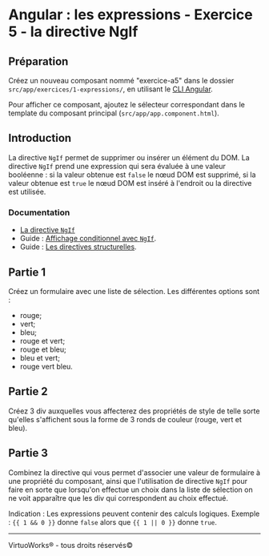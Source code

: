 # Angular : les expressions - Exercice 5 - la directive NgIf


## Préparation
Créez un nouveau composant nommé "exercice-a5" dans le dossier `src/app/exercices/1-expressions/`, en utilisant le [CLI Angular](https://angular.io/cli).

Pour afficher ce composant, ajoutez le sélecteur correspondant dans le template du composant principal (`src/app/app.component.html`).


## Introduction

La directive `NgIf` permet de supprimer ou insérer un élément du DOM. La directive `NgIf` prend une expression qui sera évaluée à une valeur booléenne : si la valeur obtenue est `false` le nœud DOM est supprimé, si la valeur obtenue est `true` le nœud DOM est inséré à l'endroit ou la directive est utilisée.

### Documentation
- [La directive `NgIf`](https://angular.io/api/common/NgIf)
- Guide : [Affichage conditionnel avec `NgIf`](https://angular.io/guide/displaying-data#conditional-display-with-ngif).
- Guide : [Les directives structurelles](https://angular.io/guide/structural-directives#structural-directives).


## Partie 1
Créez un formulaire avec une liste de sélection. Les différentes options sont :
- rouge;
- vert;
- bleu;
- rouge et vert;
- rouge et bleu;
- bleu et vert;
- rouge vert bleu.


## Partie 2
Créez 3 div auxquelles vous affecterez des propriétés de style de telle sorte qu'elles s'affichent sous la forme de 3 ronds de couleur (rouge, vert et bleu).


## Partie 3
Combinez la directive qui vous permet d'associer une valeur de formulaire à une propriété du composant, ainsi que l'utilisation de directive `NgIf` pour faire en sorte que lorsqu'on effectue un choix dans la liste de sélection on ne voit apparaître que les div qui correspondent au choix effectué.

Indication : Les expressions peuvent contenir des calculs logiques. Exemple : `{{ 1 && 0 }}` donne `false` alors que `{{ 1 || 0 }}` donne `true`.

---

VirtuoWorks® - tous droits réservés©